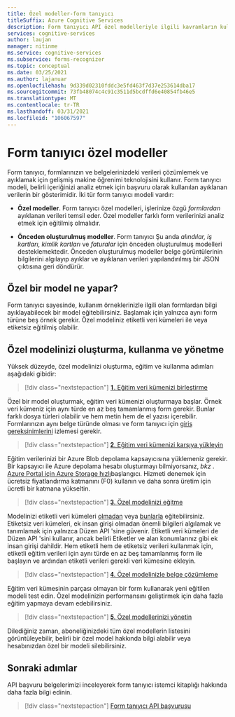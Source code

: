 ```yaml
---
title: Özel modeller-form tanıyıcı
titleSuffix: Azure Cognitive Services
description: Form tanıyıcı API özel modelleriyle ilgili kavramların kullanımı ve limitlerini öğrenin.
services: cognitive-services
author: laujan
manager: nitinme
ms.service: cognitive-services
ms.subservice: forms-recognizer
ms.topic: conceptual
ms.date: 03/25/2021
ms.author: lajanuar
ms.openlocfilehash: 9d339d02310fddc3e5fd463f7d37e253614dba17
ms.sourcegitcommit: 73fb48074c4c91c3511d5bcdffd6e40854fb46e5
ms.translationtype: MT
ms.contentlocale: tr-TR
ms.lasthandoff: 03/31/2021
ms.locfileid: "106067597"
---
```

# <a name="form-recognizer-custom-models"></a>Form tanıyıcı özel modeller

Form tanıyıcı, formlarınızın ve belgelerinizdeki verileri çözümlemek ve ayıklamak için gelişmiş makine öğrenimi teknolojisini kullanır. Form tanıyıcı modeli, belirli içeriğinizi analiz etmek için başvuru olarak kullanılan ayıklanan verilerin bir gösterimidir. İki tür form tanıyıcı modeli vardır:

* **Özel modeller**. Form tanıyıcı özel modelleri, işlerinize özgü _formlardan_ ayıklanan verileri temsil eder. Özel modeller farklı form verilerinizi analiz etmek için eğitilmiş olmalıdır.

* **Önceden oluşturulmuş modeller**. Form tanıyıcı Şu anda _alındılar, iş kartları, kimlik kartları_ ve _faturalar_ için önceden oluşturulmuş modelleri desteklemektedir. Önceden oluşturulmuş modeller belge görüntülerinin bilgilerini algılayıp ayıklar ve ayıklanan verileri yapılandırılmış bir JSON çıktısına geri döndürür.

## <a name="what-does-a-custom-model-do"></a>Özel bir model ne yapar?

Form tanıyıcı sayesinde, kullanım örneklerinizle ilgili olan formlardan bilgi ayıklayabilecek bir model eğitebilirsiniz. Başlamak için yalnızca aynı form türüne beş örnek gerekir. Özel modeliniz etiketli veri kümeleri ile veya etiketsiz eğitilmiş olabilir.

## <a name="create-use-and-manage-your-custom-model"></a>Özel modelinizi oluşturma, kullanma ve yönetme

Yüksek düzeyde, özel modelinizi oluşturma, eğitim ve kullanma adımları aşağıdaki gibidir:

> [!div class="nextstepaction"]
>[&#120783;. Eğitim veri kümenizi birleştirme](build-training-data-set.md#custom-model-input-requirements)

Özel bir model oluşturmak, eğitim veri kümenizi oluşturmaya başlar. Örnek veri kümeniz için aynı türde en az beş tamamlanmış form gerekir. Bunlar farklı dosya türleri olabilir ve hem metin hem de el yazısı içerebilir. Formlarınızın aynı belge türünde olması ve form tanıyıcı için [giriş gereksinimlerini](build-training-data-set.md#custom-model-input-requirements) izlemesi gerekir.  

> [!div class="nextstepaction"]
> [&#120784;. Eğitim veri kümenizi karşıya yükleyin](build-training-data-set.md#upload-your-training-data)

Eğitim verilerinizi bir Azure Blob depolama kapsayıcısına yüklemeniz gerekir. Bir kapsayıcı ile Azure depolama hesabı oluşturmayı bilmiyorsanız, *bkz* . [Azure Portal için Azure Storage hızlı](../../storage/blobs/storage-quickstart-blobs-portal.md)başlangıcı. Hizmeti denemek için ücretsiz fiyatlandırma katmanını (F0) kullanın ve daha sonra üretim için ücretli bir katmana yükseltin.  

> [!div class="nextstepaction"]
>[&#120785;. Özel modelinizi eğitme](quickstarts/client-library.md#train-a-custom-model)

Modelinizi etiketli veri kümeleri [olmadan](quickstarts/client-library.md#train-a-model-without-labels) veya [bunlarla](quickstarts/client-library.md#train-a-model-with-labels) eğitebilirsiniz. Etiketsiz veri kümeleri, ek insan girişi olmadan önemli bilgileri algılamak ve tanımlamak için yalnızca Düzen API 'sine güvenir. Etiketli veri kümeleri de Düzen API 'sini kullanır, ancak belirli Etiketler ve alan konumlarınız gibi ek insan girişi dahildir. Hem etiketli hem de etiketsiz verileri kullanmak için, etiketli eğitim verileri için aynı türde en az beş tamamlanmış form ile başlayın ve ardından etiketli verileri gerekli veri kümesine ekleyin.  

>[!div class="nextstepaction"]
>[&#120786;. Özel modelinizle belge çözümleme](quickstarts/client-library.md#analyze-forms-with-a-custom-model)

Eğitim veri kümesinin parçası olmayan bir form kullanarak yeni eğitilen modeli test edin. Özel modelinizin performansını geliştirmek için daha fazla eğitim yapmaya devam edebilirsiniz.  

> [!div class="nextstepaction"]
>[&#120787;. Özel modellerinizi yönetin](quickstarts/client-library.md#manage-custom-models)

Dilediğiniz zaman, aboneliğinizdeki tüm özel modellerin listesini görüntüleyebilir, belirli bir özel model hakkında bilgi alabilir veya hesabınızdan özel bir modeli silebilirsiniz.

## <a name="next-steps"></a>Sonraki adımlar

API başvuru belgelerimizi inceleyerek form tanıyıcı istemci kitaplığı hakkında daha fazla bilgi edinin.

> [!div class="nextstepaction"]
> [Form tanıyıcı API başvurusu](https://westcentralus.dev.cognitive.microsoft.com/docs/services/form-recognizer-api-v2-1-preview-3/operations/AnalyzeWithCustomForm)
>
